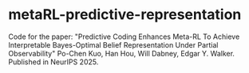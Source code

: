 # metaRL-predictive-representation
Code for the paper: "Predictive Coding Enhances Meta-RL To Achieve Interpretable Bayes-Optimal Belief Representation Under Partial Observability" Po-Chen Kuo, Han Hou, Will Dabney, Edgar Y. Walker. Published in NeurIPS 2025. 
